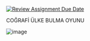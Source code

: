 [![Review Assignment Due Date](https://classroom.github.com/assets/deadline-readme-button-22041afd0340ce965d47ae6ef1cefeee28c7c493a6346c4f15d667ab976d596c.svg)](https://classroom.github.com/a/ATV5e7Id)

COĞRAFİ ÜLKE BULMA OYUNU




![image](https://github.com/user-attachments/assets/7f3f6979-1fb7-4bf3-943a-11beabf6fb69)
